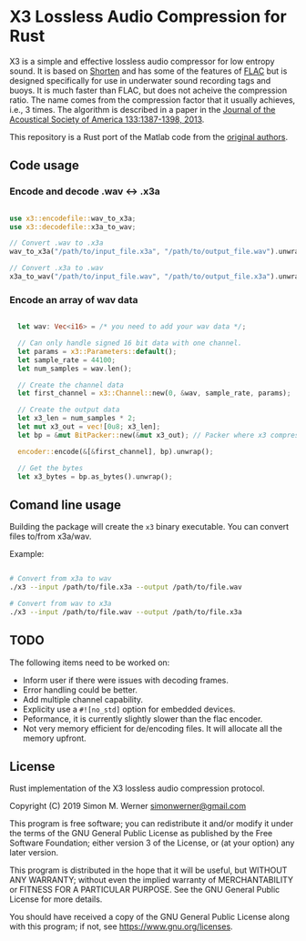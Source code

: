 # X3 Lossless Audio Compression for Rust

X3 is a simple and effective lossless audio compressor for low entropy sound. It is based on
[Shorten](<https://en.wikipedia.org/wiki/Shorten_(file_format)>) and has some of the features
of [FLAC](https://xiph.org/flac/) but is designed specifically for use in underwater sound
recording tags and buoys. It is much faster than FLAC, but does not acheive the compression
ratio. The name comes from the compression factor that it usually achieves, i.e., 3 times.
The algorithm is described in a paper in the [Journal of the Acoustical Society of
America 133:1387-1398, 2013](http://link.aip.org/link/?JAS/133/1387).

This repository is a Rust port of the Matlab code from the
[original authors](https://www.soundtags.org/dtags/audio_compression/).

## Code usage

### Encode and decode .wav <-> .x3a

```rust

use x3::encodefile::wav_to_x3a;
use x3::decodefile::x3a_to_wav;

// Convert .wav to .x3a
wav_to_x3a("/path/to/input_file.x3a", "/path/to/output_file.wav").unwrap();

// Convert .x3a to .wav
x3a_to_wav("/path/to/input_file.wav", "/path/to/output_file.x3a").unwrap();

```

### Encode an array of wav data

```rust

  let wav: Vec<i16> = /* you need to add your wav data */;

  // Can only handle signed 16 bit data with one channel.
  let params = x3::Parameters::default();
  let sample_rate = 44100;
  let num_samples = wav.len();

  // Create the channel data
  let first_channel = x3::Channel::new(0, &wav, sample_rate, params);

  // Create the output data
  let x3_len = num_samples * 2;
  let mut x3_out = vec![0u8; x3_len];
  let bp = &mut BitPacker::new(&mut x3_out); // Packer where x3 compressed data is stored.

  encoder::encode(&[&first_channel], bp).unwrap();

  // Get the bytes
  let x3_bytes = bp.as_bytes().unwrap();

```

## Comand line usage

Building the package will create the `x3` binary executable. You can convert files
to/from x3a/wav.

Example:

```sh

# Convert from x3a to wav
./x3 --input /path/to/file.x3a --output /path/to/file.wav

# Convert from wav to x3a
./x3 --input /path/to/file.wav --output /path/to/file.x3a
```

## TODO

The following items need to be worked on:

- Inform user if there were issues with decoding frames.
- Error handling could be better.
- Add multiple channel capability.
- Explicity use a `#![no_std]` option for embedded devices.
- Peformance, it is currently slightly slower than the flac encoder.
- Not very memory efficient for de/encoding files. It will allocate all the memory upfront.

## License

Rust implementation of the X3 lossless audio compression protocol.

Copyright (C) 2019 Simon M. Werner <simonwerner@gmail.com>

This program is free software; you can redistribute it and/or modify
it under the terms of the GNU General Public License as published by
the Free Software Foundation; either version 3 of the License, or
(at your option) any later version.

This program is distributed in the hope that it will be useful,
but WITHOUT ANY WARRANTY; without even the implied warranty of
MERCHANTABILITY or FITNESS FOR A PARTICULAR PURPOSE. See the
GNU General Public License for more details.

You should have received a copy of the GNU General Public License
along with this program; if not, see <https://www.gnu.org/licenses>.
